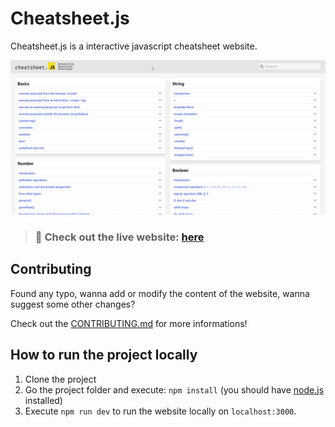 # Cheatsheet.js

Cheatsheet.js is a interactive javascript cheatsheet website.

![Website usage](/public/cheatsheet-js.gif)

> ### 🔴 Check out the live website: [here](https://mymatsubara.github.io/cheatsheet-js/)

## Contributing

Found any typo, wanna add or modify the content of the website, wanna suggest some other changes?

Check out the [CONTRIBUTING.md](/CONTRIBUTING.md) for more informations!

## How to run the project locally

1. Clone the project
2. Go the project folder and execute: `npm install` (you should have [node.js](https://nodejs.org/) installed)
3. Execute `npm run dev` to run the website locally on `localhost:3000`.

